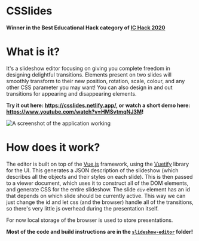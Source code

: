 # CSSlides
**Winner in the Best Educational Hack category of [IC Hack 2020](https://ichack.org/)**

# What is it?
It's a slideshow editor focusing on giving you complete freedom in designing delightful transitions. Elements present on two slides will smoothly transform to their new position, rotation, scale, colour, and any other CSS parameter you may want! You can also design in and out transitions for appearing and disappearing elements.

**Try it out here: https://csslides.netlify.app/, or watch a short demo here: https://www.youtube.com/watch?v=HMSvtmqNJ3M!**

![A screenshot of the application working](https://i.imgur.com/7bnXZBS.png "A screenshot of the application working")

# How does it work?
The editor is built on top of the [Vue.js](https://vuejs.org/) framework, using the [Vuetify](https://vuetifyjs.com/en/) library for the UI. This generates a JSON description of the slideshow (which describes all the objects and their styles on each slide). This is then passed to a viewer document, which uses it to construct all of the DOM elements, and generate CSS for the entire slideshow. The slide `div` element has an id that depends on which slide should be currently active. This way we can just change the id and let css (and the browser) handle all of the transitions, so there's very little js overhead during the presentation itself.

For now local storage of the browser is used to store presentations.

**Most of the code and build instructions are in the [`slideshow-editor`](slideshow-editor) folder!**
